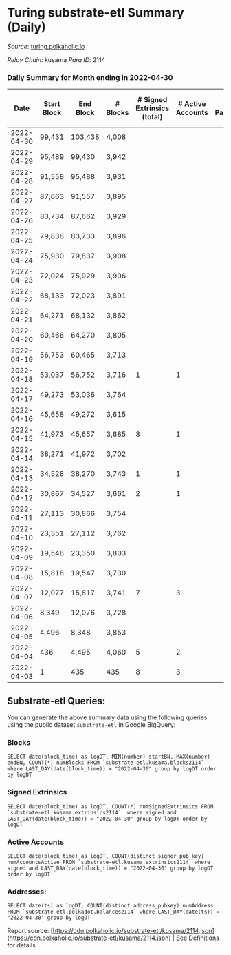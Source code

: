# Turing substrate-etl Summary (Daily)

_Source_: [turing.polkaholic.io](https://turing.polkaholic.io)

*Relay Chain*: kusama
*Para ID*: 2114



### Daily Summary for Month ending in 2022-04-30


| Date | Start Block | End Block | # Blocks | # Signed Extrinsics (total) | # Active Accounts | # Passive | # New | # Addresses with Balances | # Events | # Transfers | # XCM Transfers In | # XCM Transfers Out |
| ---- | ----------- | --------- | -------- | --------------------------- | ----------------- | --------- | ----- | ------------------------- | -------- | ----------- | ------------------ | ------------------- |
| 2022-04-30 | 99,431 | 103,438 | 4,008  |  |  |  |  | 20 | 8,021 |   |   |   |
| 2022-04-29 | 95,489 | 99,430 | 3,942  |  |  |  |  | 20 | 7,886 |   |   |   |
| 2022-04-28 | 91,558 | 95,488 | 3,931  |  |  |  |  | 20 | 7,868 |   |   |   |
| 2022-04-27 | 87,663 | 91,557 | 3,895  |  |  |  |  | 20 | 7,792 |   |   |   |
| 2022-04-26 | 83,734 | 87,662 | 3,929  |  |  |  |  | 20 | 7,863 |   |   |   |
| 2022-04-25 | 79,838 | 83,733 | 3,896  |  |  |  |  | 20 | 7,794 |   |   |   |
| 2022-04-24 | 75,930 | 79,837 | 3,908  |  |  |  |  | 20 | 7,821 |   |   |   |
| 2022-04-23 | 72,024 | 75,929 | 3,906  |  |  |  |  | 20 | 7,814 |   |   |   |
| 2022-04-22 | 68,133 | 72,023 | 3,891  |  |  |  |  | 20 | 7,788 |   |   |   |
| 2022-04-21 | 64,271 | 68,132 | 3,862  |  |  |  |  | 20 | 7,729 |   |   |   |
| 2022-04-20 | 60,466 | 64,270 | 3,805  |  |  |  |  | 20 | 7,612 |   |   |   |
| 2022-04-19 | 56,753 | 60,465 | 3,713  |  |  |  |  | 20 | 7,431 |   |   |   |
| 2022-04-18 | 53,037 | 56,752 | 3,716  | 1 | 1 |  |  | 20 | 7,439 | 1  |   |   |
| 2022-04-17 | 49,273 | 53,036 | 3,764  |  |  |  |  | 20 | 7,533 |   |   |   |
| 2022-04-16 | 45,658 | 49,272 | 3,615  |  |  |  |  | 20 | 7,232 |   |   |   |
| 2022-04-15 | 41,973 | 45,657 | 3,685  | 3 | 1 |  |  | 20 | 7,394 | 3  |   |   |
| 2022-04-14 | 38,271 | 41,972 | 3,702  |  |  |  |  | 18 | 7,406 |   |   |   |
| 2022-04-13 | 34,528 | 38,270 | 3,743  | 1 | 1 |  |  | 18 | 7,496 | 1  |   |   |
| 2022-04-12 | 30,867 | 34,527 | 3,661  | 2 | 1 |  |  | 18 | 7,337 | 1  |   |   |
| 2022-04-11 | 27,113 | 30,866 | 3,754  |  |  |  |  | 17 | 7,513 |   |   |   |
| 2022-04-10 | 23,351 | 27,112 | 3,762  |  |  |  |  | 17 | 7,527 |   |   |   |
| 2022-04-09 | 19,548 | 23,350 | 3,803  |  |  |  |  | 17 | 7,611 |   |   |   |
| 2022-04-08 | 15,818 | 19,547 | 3,730  |  |  |  |  | 17 | 7,462 |   |   |   |
| 2022-04-07 | 12,077 | 15,817 | 3,741  | 7 | 3 |  |  | 17 | 7,523 | 3  |   |   |
| 2022-04-06 | 8,349 | 12,076 | 3,728  |  |  |  |  | 15 | 7,458 |   |   |   |
| 2022-04-05 | 4,496 | 8,348 | 3,853  |  |  |  |  | 15 | 7,711 |   |   |   |
| 2022-04-04 | 436 | 4,495 | 4,060  | 5 | 2 |  |  | 15 | 8,143 |   |   |   |
| 2022-04-03 | 1 | 435 | 435  | 8 | 3 |  |  | 15 | 907 | 2  |   |   |

## Substrate-etl Queries:
You can generate the above summary data using the following queries using the public dataset `substrate-etl` in Google BigQuery:


### Blocks
```
SELECT date(block_time) as logDT, MIN(number) startBN, MAX(number) endBN, COUNT(*) numBlocks FROM `substrate-etl.kusama.blocks2114`  where LAST_DAY(date(block_time)) = "2022-04-30" group by logDT order by logDT
```


### Signed Extrinsics
```
SELECT date(block_time) as logDT, COUNT(*) numSignedExtrinsics FROM `substrate-etl.kusama.extrinsics2114`  where signed and LAST_DAY(date(block_time)) = "2022-04-30" group by logDT order by logDT
```


### Active Accounts
```
SELECT date(block_time) as logDT, COUNT(distinct signer_pub_key) numAccountsActive FROM `substrate-etl.kusama.extrinsics2114` where signed and LAST_DAY(date(block_time)) = "2022-04-30" group by logDT order by logDT
```


### Addresses:
```
SELECT date(ts) as logDT, COUNT(distinct address_pubkey) numAddress FROM `substrate-etl.polkadot.balances2114` where LAST_DAY(date(ts)) = "2022-04-30" group by logDT
```



Report source: [https://cdn.polkaholic.io/substrate-etl/kusama/2114.json](https://cdn.polkaholic.io/substrate-etl/kusama/2114.json) | See [Definitions](/DEFINITIONS.md) for details
